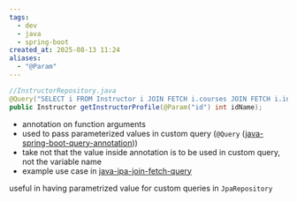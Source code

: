 ```yaml
---
tags:
  - dev
  - java
  - spring-boot
created_at: 2025-08-13 11:24
aliases:
  - "@Param"
---
```

```java
//InstructorRepository.java
@Query("SELECT i FROM Instructor i JOIN FETCH i.courses JOIN FETCH i.instructorDetail where i.id = :id")
public Instructor getInstructorProfile(@Param("id") int idName);
```
- annotation on function arguments
- used to pass parameterized values in custom query (`@Query` ([java-spring-boot-query-annotation](java-spring-boot-query-annotation.md)))
- take not that the value inside annotation is to be used in custom query, not the variable name
- example use case in [java-jpa-join-fetch-query](../jpa/java-jpa-join-fetch-query.md)

useful in having parametrized value for custom queries in `JpaRepository`